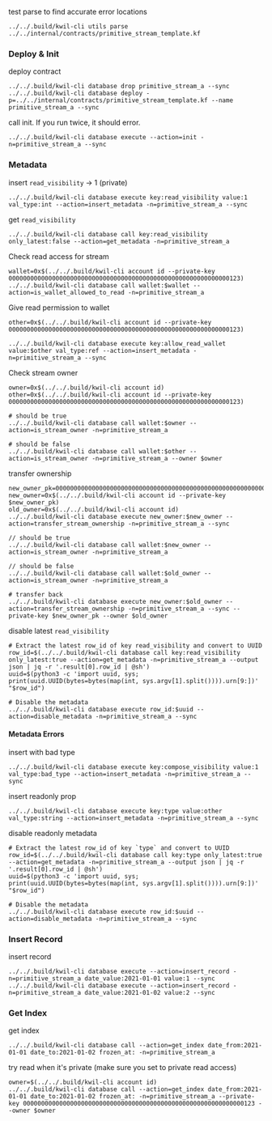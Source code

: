test parse to find accurate error locations
```shell
../../.build/kwil-cli utils parse ../../internal/contracts/primitive_stream_template.kf
```

### Deploy & Init

deploy contract
```shell
../../.build/kwil-cli database drop primitive_stream_a --sync
../../.build/kwil-cli database deploy -p=../../internal/contracts/primitive_stream_template.kf --name primitive_stream_a --sync
```

call init. If you run twice, it should error.
```shell
../../.build/kwil-cli database execute --action=init -n=primitive_stream_a --sync 
```

### Metadata

insert `read_visibility` -> 1 (private)
```shell
../../.build/kwil-cli database execute key:read_visibility value:1 val_type:int --action=insert_metadata -n=primitive_stream_a --sync 
```

get `read_visibility`
```shell
../../.build/kwil-cli database call key:read_visibility only_latest:false --action=get_metadata -n=primitive_stream_a
```

Check read access for stream
```shell
wallet=0x$(../../.build/kwil-cli account id --private-key 0000000000000000000000000000000000000000000000000000000000000123)
../../.build/kwil-cli database call wallet:$wallet --action=is_wallet_allowed_to_read -n=primitive_stream_a
```

Give read permission to wallet
```shell
other=0x$(../../.build/kwil-cli account id --private-key 0000000000000000000000000000000000000000000000000000000000000123)

../../.build/kwil-cli database execute key:allow_read_wallet value:$other val_type:ref --action=insert_metadata -n=primitive_stream_a --sync
```

Check stream owner
```shell
owner=0x$(../../.build/kwil-cli account id)
other=0x$(../../.build/kwil-cli account id --private-key 0000000000000000000000000000000000000000000000000000000000000123)

# should be true
../../.build/kwil-cli database call wallet:$owner --action=is_stream_owner -n=primitive_stream_a

# should be false
../../.build/kwil-cli database call wallet:$other --action=is_stream_owner -n=primitive_stream_a --owner $owner
```

transfer ownership
```shell
new_owner_pk=0000000000000000000000000000000000000000000000000000000000000456
new_owner=0x$(../../.build/kwil-cli account id --private-key $new_owner_pk)
old_owner=0x$(../../.build/kwil-cli account id)
../../.build/kwil-cli database execute new_owner:$new_owner --action=transfer_stream_ownership -n=primitive_stream_a --sync

// should be true
../../.build/kwil-cli database call wallet:$new_owner --action=is_stream_owner -n=primitive_stream_a

// should be false
../../.build/kwil-cli database call wallet:$old_owner --action=is_stream_owner -n=primitive_stream_a

# transfer back
../../.build/kwil-cli database execute new_owner:$old_owner --action=transfer_stream_ownership -n=primitive_stream_a --sync --private-key $new_owner_pk --owner $old_owner
```

disable latest `read_visibility`
```shell
# Extract the latest row_id of key read_visibility and convert to UUID
row_id=$(../../.build/kwil-cli database call key:read_visibility only_latest:true --action=get_metadata -n=primitive_stream_a --output json | jq -r '.result[0].row_id | @sh')
uuid=$(python3 -c 'import uuid, sys; print(uuid.UUID(bytes=bytes(map(int, sys.argv[1].split()))).urn[9:])' "$row_id")

# Disable the metadata
../../.build/kwil-cli database execute row_id:$uuid --action=disable_metadata -n=primitive_stream_a --sync
```

#### Metadata Errors

insert with bad type
```shell
../../.build/kwil-cli database execute key:compose_visibility value:1 val_type:bad_type --action=insert_metadata -n=primitive_stream_a --sync 
```

insert readonly prop
```shell
../../.build/kwil-cli database execute key:type value:other val_type:string --action=insert_metadata -n=primitive_stream_a --sync 
```

disable readonly metadata
```shell
# Extract the latest row_id of key `type` and convert to UUID
row_id=$(../../.build/kwil-cli database call key:type only_latest:true --action=get_metadata -n=primitive_stream_a --output json | jq -r '.result[0].row_id | @sh')
uuid=$(python3 -c 'import uuid, sys; print(uuid.UUID(bytes=bytes(map(int, sys.argv[1].split()))).urn[9:])' "$row_id")

# Disable the metadata
../../.build/kwil-cli database execute row_id:$uuid --action=disable_metadata -n=primitive_stream_a --sync
```

### Insert Record

insert record
```shell
../../.build/kwil-cli database execute --action=insert_record -n=primitive_stream_a date_value:2021-01-01 value:1 --sync 
../../.build/kwil-cli database execute --action=insert_record -n=primitive_stream_a date_value:2021-01-02 value:2 --sync 
```

### Get Index

get index
```shell
../../.build/kwil-cli database call --action=get_index date_from:2021-01-01 date_to:2021-01-02 frozen_at: -n=primitive_stream_a
```

try read when it's private (make sure you set to private read access)
```shell
owner=$(../../.build/kwil-cli account id)
../../.build/kwil-cli database call --action=get_index date_from:2021-01-01 date_to:2021-01-02 frozen_at: -n=primitive_stream_a --private-key 0000000000000000000000000000000000000000000000000000000000000123 --owner $owner
```